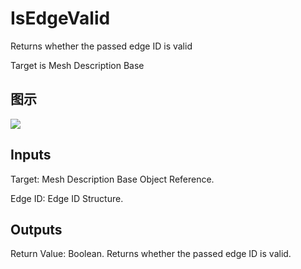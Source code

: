 # IsEdgeValid

Returns whether the passed edge ID is valid

Target is Mesh Description Base

## 图示

![]($-20221218-20043940.png)

## Inputs

Target: Mesh Description Base Object Reference.

Edge ID: Edge ID Structure.  

## Outputs

Return Value: Boolean. Returns whether the passed edge ID is valid.

